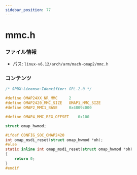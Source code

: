 ```yaml
---
sidebar_position: 77
---
```

# mmc.h

### ファイル情報

- パス: `linux-v6.12/arch/arm/mach-omap2/mmc.h`

### コンテンツ

```h
/* SPDX-License-Identifier: GPL-2.0 */

#define OMAP24XX_NR_MMC		2
#define OMAP2420_MMC_SIZE	OMAP1_MMC_SIZE
#define OMAP2_MMC1_BASE		0x4809c000

#define OMAP4_MMC_REG_OFFSET	0x100

struct omap_hwmod;

#ifdef CONFIG_SOC_OMAP2420
int omap_msdi_reset(struct omap_hwmod *oh);
#else
static inline int omap_msdi_reset(struct omap_hwmod *oh)
{
	return 0;
}
#endif

```
